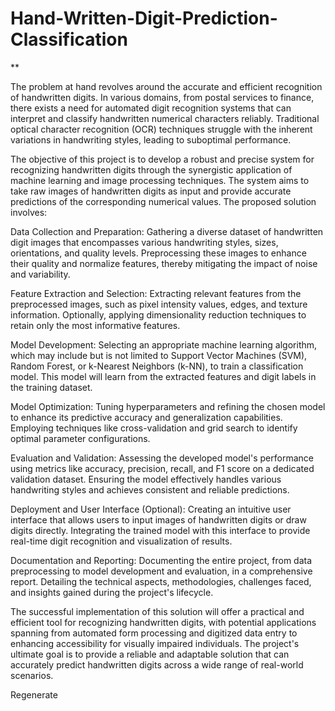 # Hand-Written-Digit-Prediction-Classification

**

The problem at hand revolves around the accurate and efficient recognition of handwritten digits. In various domains, from postal services to finance, there exists a need for automated digit recognition systems that can interpret and classify handwritten numerical characters reliably. Traditional optical character recognition (OCR) techniques struggle with the inherent variations in handwriting styles, leading to suboptimal performance.

The objective of this project is to develop a robust and precise system for recognizing handwritten digits through the synergistic application of machine learning and image processing techniques. The system aims to take raw images of handwritten digits as input and provide accurate predictions of the corresponding numerical values. The proposed solution involves:

Data Collection and Preparation: Gathering a diverse dataset of handwritten digit images that encompasses various handwriting styles, sizes, orientations, and quality levels. Preprocessing these images to enhance their quality and normalize features, thereby mitigating the impact of noise and variability.

Feature Extraction and Selection: Extracting relevant features from the preprocessed images, such as pixel intensity values, edges, and texture information. Optionally, applying dimensionality reduction techniques to retain only the most informative features.

Model Development: Selecting an appropriate machine learning algorithm, which may include but is not limited to Support Vector Machines (SVM), Random Forest, or k-Nearest Neighbors (k-NN), to train a classification model. This model will learn from the extracted features and digit labels in the training dataset.

Model Optimization: Tuning hyperparameters and refining the chosen model to enhance its predictive accuracy and generalization capabilities. Employing techniques like cross-validation and grid search to identify optimal parameter configurations.

Evaluation and Validation: Assessing the developed model's performance using metrics like accuracy, precision, recall, and F1 score on a dedicated validation dataset. Ensuring the model effectively handles various handwriting styles and achieves consistent and reliable predictions.

Deployment and User Interface (Optional): Creating an intuitive user interface that allows users to input images of handwritten digits or draw digits directly. Integrating the trained model with this interface to provide real-time digit recognition and visualization of results.

Documentation and Reporting: Documenting the entire project, from data preprocessing to model development and evaluation, in a comprehensive report. Detailing the technical aspects, methodologies, challenges faced, and insights gained during the project's lifecycle.

The successful implementation of this solution will offer a practical and efficient tool for recognizing handwritten digits, with potential applications spanning from automated form processing and digitized data entry to enhancing accessibility for visually impaired individuals. The project's ultimate goal is to provide a reliable and adaptable solution that can accurately predict handwritten digits across a wide range of real-world scenarios.





Regenerate
